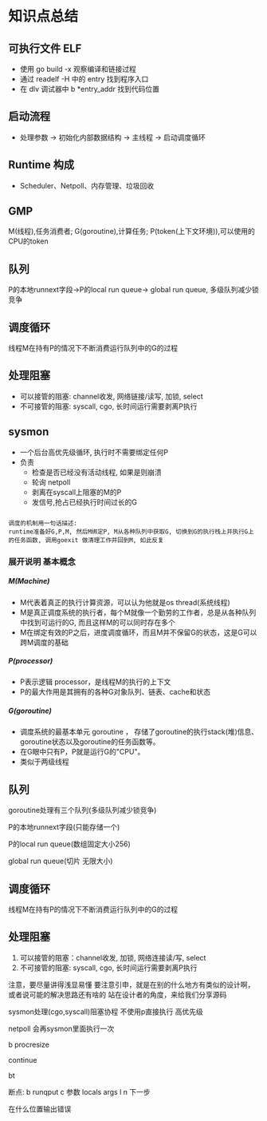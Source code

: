 # 知识点总结

## 可执行文件 ELF

* 使用 go build -x 观察编译和链接过程
* 通过 readelf -H 中的 entry 找到程序入口
* 在 dlv 调试器中 b *entry_addr 找到代码位置

## 启动流程

* 处理参数 -> 初始化内部数据结构 -> 主线程 -> 启动调度循环

## Runtime 构成

* Scheduler、Netpoll、内存管理、垃圾回收

## GMP

M(线程),任务消费者;
G(goroutine),计算任务;
P(token(上下文环境)),可以使用的CPU的token

## 队列

P的本地runnext字段->P的local run queue-> global run queue, 多级队列减少锁竞争

## 调度循环

线程M在持有P的情况下不断消费运行队列中的G的过程

## 处理阻塞

* 可以接管的阻塞: channel收发, 网络链接/读写, 加锁, select
* 不可接管的阻塞: syscall, cgo, 长时间运行需要剥离P执行

## sysmon

* 一个后台高优先级循环, 执行时不需要绑定任何P
* 负责
  * 检查是否已经没有活动线程, 如果是则崩溃
  * 轮询 netpoll
  * 剥离在syscall上阻塞的M的P
  * 发信号,抢占已经执行时间过长的G

###

    调度的机制用一句话描述:
    runtime准备好G,P,M, 然后M绑定P, M从各种队列中获取G, 切换到G的执行栈上并执行G上的任务函数, 调用goexit 做清理工作并回到M, 如此反复

### 展开说明 基本概念

##### M(Machine)

* M代表着真正的执行计算资源，可以认为他就是os thread(系统线程)
* M是真正调度系统的执行者，每个M就像一个勤劳的工作者，总是从各种队列中找到可运行的G, 而且这样M的可以同时存在多个
* M在绑定有效的P之后，进度调度循环，而且M并不保留G的状态，这是G可以跨M调度的基础

##### P(processor)

* P表示逻辑 processor，是线程M的执行的上下文
* P的最大作用是其拥有的各种G对象队列、链表、cache和状态

##### G(goroutine)

* 调度系统的最基本单元 goroutine ， 存储了goroutine的执行stack(堆)信息、goroutine状态以及goroutine的任务函数等。
* 在G眼中只有P，P就是运行G的"CPU"。
* 类似于两级线程

## 队列

 goroutine处理有三个队列(多级队列减少锁竞争)

 P的本地runnext字段(只能存储一个)

 P的local run queue(数组固定大小256)

 global run queue(切片 无限大小)

## 调度循环

 线程M在持有P的情况下不断消费运行队列中的G的过程

## 处理阻塞

 1. 可以接管的阻塞：channel收发, 加锁, 网络连接读/写, select
 2. 不可接管的阻塞: syscall, cgo, 长时间运行需要剥离P执行

注意，要尽量讲得浅显易懂
要注意引申，就是在别的什么地方有类似的设计啊，或者说可能的解决思路还有啥的
站在设计者的角度，来给我们分享源码

sysmon处理(cgo,syscall)阻塞协程  不使用p直接执行 高优先级

netpoll 会再sysmon里面执行一次

b procresize

continue

bt

断点:
b runqput
c
参数
locals
args
l
n 下一步

在什么位置输出错误
